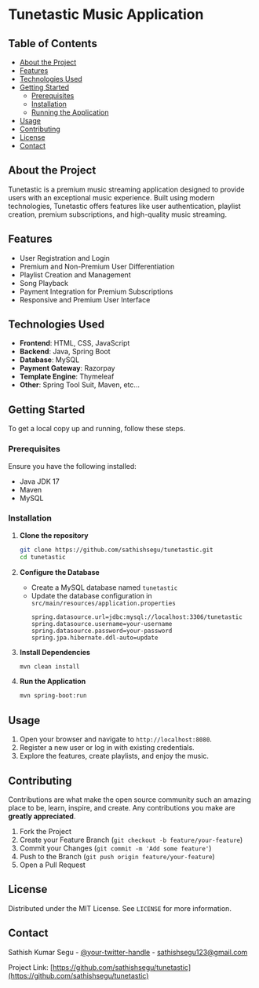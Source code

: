 # Tunetastic Music Application

## Table of Contents

- [About the Project](#about-the-project)
- [Features](#features)
- [Technologies Used](#technologies-used)
- [Getting Started](#getting-started)
  - [Prerequisites](#prerequisites)
  - [Installation](#installation)
  - [Running the Application](#running-the-application)
- [Usage](#usage)
- [Contributing](#contributing)
- [License](#license)
- [Contact](#contact)

## About the Project

Tunetastic is a premium music streaming application designed to provide users with an exceptional music experience. Built using modern technologies, Tunetastic offers features like user authentication, playlist creation, premium subscriptions, and high-quality music streaming.

## Features

- User Registration and Login
- Premium and Non-Premium User Differentiation
- Playlist Creation and Management
- Song Playback
- Payment Integration for Premium Subscriptions
- Responsive and Premium User Interface

## Technologies Used

- **Frontend**: HTML, CSS, JavaScript
- **Backend**: Java, Spring Boot
- **Database**: MySQL
- **Payment Gateway**: Razorpay
- **Template Engine**: Thymeleaf
- **Other**: Spring Tool Suit, Maven, etc...

## Getting Started

To get a local copy up and running, follow these steps.

### Prerequisites

Ensure you have the following installed:

- Java JDK 17
- Maven
- MySQL

### Installation

1. **Clone the repository**
    ```sh
    git clone https://github.com/sathishsegu/tunetastic.git
    cd tunetastic
    ```

2. **Configure the Database**
    - Create a MySQL database named `tunetastic`
    - Update the database configuration in `src/main/resources/application.properties`
      ```properties
      spring.datasource.url=jdbc:mysql://localhost:3306/tunetastic
      spring.datasource.username=your-username
      spring.datasource.password=your-password
      spring.jpa.hibernate.ddl-auto=update
      ```

3. **Install Dependencies**
    ```sh
    mvn clean install
    ```

4. **Run the Application**
    ```sh
    mvn spring-boot:run
    ```

## Usage

1. Open your browser and navigate to `http://localhost:8080`.
2. Register a new user or log in with existing credentials.
3. Explore the features, create playlists, and enjoy the music.

## Contributing

Contributions are what make the open source community such an amazing place to be, learn, inspire, and create. Any contributions you make are **greatly appreciated**.

1. Fork the Project
2. Create your Feature Branch (`git checkout -b feature/your-feature`)
3. Commit your Changes (`git commit -m 'Add some feature'`)
4. Push to the Branch (`git push origin feature/your-feature`)
5. Open a Pull Request

## License

Distributed under the MIT License. See `LICENSE` for more information.

## Contact

Sathish Kumar Segu - [@your-twitter-handle](https://x.com/segusathish) - sathishsegu123@gmail.com

Project Link: [https://github.com/sathishsegu/tunetastic](https://github.com/sathishsegu/tunetastic)
